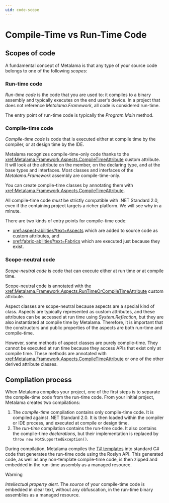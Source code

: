 ```yaml
---
uid: code-scope
---
```


# Compile-Time vs Run-Time Code

## Scopes of code

A fundamental concept of Metalama is that any type of your source code belongs to one of the following _scopes_:

### Run-time code

_Run-time code_ is the code that you are used to: it compiles to a binary assembly and typically executes on the end user's device. In a project that does not reference _Metalama.Framework_, all code is considered run-time.

The entry point of run-time code is typically the _Program.Main_ method.

### Compile-time code

_Compile-time code_ is code that is executed either at compile time by the compiler, or at design time by the IDE. 

<!--- the second sentence here makes no sense as it's written, perhaps you meant to say...Metalama will look for the attribute    -->
Metalama recognizes compile-time-only code thanks to the <xref:Metalama.Framework.Aspects.CompileTimeAttribute> custom attribute. It will look at the attribute on the member, on the declaring type, and at the base types and interfaces. Most classes and interfaces of the _Metalama.Framework_ assembly are compile-time-only.

You can create compile-time classes by annotating them with <xref:Metalama.Framework.Aspects.CompileTimeAttribute>.

All compile-time code _must_ be strictly compatible with .NET Standard 2.0, even if the containing project targets a richer platform. We will see why in a minute.

There are two kinds of entry points for compile-time code:

* <xref:aspect-abilities?text=Aspects> which are added to source code as custom attributes, and
* <xref:fabric-abilities?text=Fabrics> which are executed just because they exist.

### Scope-neutral code

_Scope-neutral code_ is code that can execute either at run time or at compile time.

Scope-neutral code is annotated with the <xref:Metalama.Framework.Aspects.RunTimeOrCompileTimeAttribute> custom attribute.

Aspect classes are scope-neutral because aspects are a special kind of class. Aspects are typically represented as custom attributes, and these attributes can be accessed at run time using _System.Reflection_, but they are also instantiated at compile time by Metalama. Therefore, it is important that the constructors and public properties of the aspects are both run-time and compile-time.

However, some methods of aspect classes are purely compile-time. They cannot be executed at run time because they access APIs that exist only at compile time. These methods are annotated with <xref:Metalama.Framework.Aspects.CompileTimeAttribute> or one of the other derived attribute classes.


## Compilation process

When Metalama compiles your project, one of the first steps is to separate the compile-time code from the run-time code. From your initial project, Metalama creates two compilations: 

1. The _compile-time_ compilation contains only compile-time code. It is compiled against .NET Standard 2.0. It is then loaded within the compiler or IDE process, and executed at compile or design time. 
2. The _run-time_ compilation contains the run-time code. It also contains the compile-time _declarations_, but their implementation is replaced by `throw new NotSupportedException()`.

During compilation, Metalama compiles the [T# templates](xref:templates) into standard C# code that generates the run-time code using the Roslyn API. This generated code, as well as any non-template compile-time code, is then zipped and embedded in the run-time assembly as a managed resource.

> [!WARNING]
> *Intellectual property alert.* The _source_ of your compile-time code is embedded in clear text, without any obfuscation, in the run-time binary assemblies as a managed resource.


